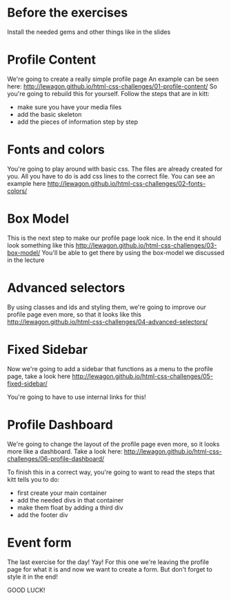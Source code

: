 # Before the exercises
Install the needed gems and other things like in the slides

# Profile Content
We're going to create a really simple profile page
An example can be seen here: http://lewagon.github.io/html-css-challenges/01-profile-content/
So you're going to rebuild this for yourself.
Follow the steps that are in kitt:
  - make sure you have your media files
  - add the basic skeleton
  - add the pieces of information step by step

# Fonts and colors
You're going to play around with basic css. The files are already created for you.
All you have to do is add css lines to the correct file.
You can see an example here http://lewagon.github.io/html-css-challenges/02-fonts-colors/

# Box Model
This is the next step to make our profile page look nice. In the end it should look something like this
http://lewagon.github.io/html-css-challenges/03-box-model/
You'll be able to get there by using the box-model we discussed in the lecture

# Advanced selectors
By using classes and ids and styling them, we're going to improve our profile page even more, so that it looks like this http://lewagon.github.io/html-css-challenges/04-advanced-selectors/

# Fixed Sidebar
Now we're going to add a sidebar that functions as a menu to the profile page, take a look here http://lewagon.github.io/html-css-challenges/05-fixed-sidebar/

You're going to have to use internal links for this!

# Profile Dashboard
We're going to change the layout of the profile page even more, so it looks more like a dashboard. Take a look here: http://lewagon.github.io/html-css-challenges/06-profile-dashboard/

To finish this in a correct way, you're going to want to read the steps that kitt tells you to do:
- first create your main container
- add the needed divs in that container
- make them float by adding a third div
- add the footer div

# Event form
The last exercise for the day! Yay! For this one we're leaving the profile page for what it is and now we want to create a form. But don't forget to style it in the end!

GOOD LUCK!
